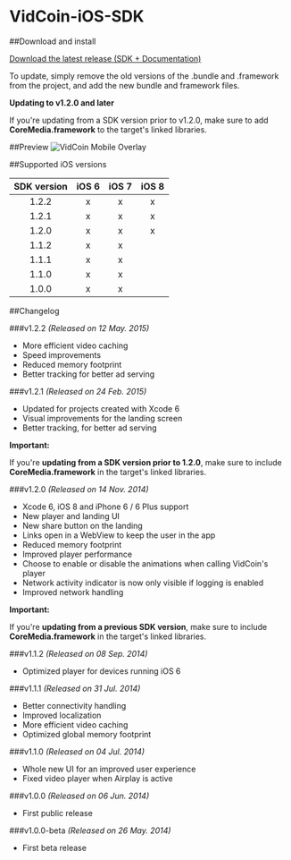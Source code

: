 VidCoin-iOS-SDK
===============
##Download and install

[Download the latest release (SDK + Documentation)](https://github.com/VidCoin/VidCoin-iOS-SDK/releases/download/v1.2.2/VidCoin-iOS-SDK.zip)

To update, simply remove the old versions of the .bundle and .framework from the project, and add the new bundle and framework files.

**Updating to v1.2.0 and later**

If you're updating from a SDK version prior to v1.2.0, make sure to add **CoreMedia.framework** to the target's linked libraries.

##Preview
![VidCoin Mobile Overlay](https://googledrive.com/host/0B6TMHf2nEKbFdFQxTjJJaGZUWm8 "VidCoin Mobile Overlay")

##Supported iOS versions

| SDK version  | iOS 6 | iOS 7 | iOS 8 |
| :-------------: | :-------------: | :-------------: | :-------------: |
| 1.2.2 | x | x | x |
| 1.2.1 | x | x | x |
| 1.2.0 | x | x | x |
| 1.1.2 | x | x |  |
| 1.1.1 | x | x |  |
| 1.1.0 | x | x |  |
| 1.0.0 | x | x |  |

##Changelog

###v1.2.2
*(Released on 12 May. 2015)*
- More efficient video caching
- Speed improvements
- Reduced memory footprint
- Better tracking for better ad serving

###v1.2.1
*(Released on 24 Feb. 2015)*
- Updated for projects created with Xcode 6
- Visual improvements for the landing screen
- Better tracking, for better ad serving

**Important:**

If you're **updating from a SDK version prior to 1.2.0**, make sure to include **CoreMedia.framework** in the target's linked libraries.

###v1.2.0
*(Released on 14 Nov. 2014)*
- Xcode 6, iOS 8 and iPhone 6 / 6 Plus support
- New player and landing UI
- New share button on the landing
- Links open in a WebView to keep the user in the app
- Reduced memory footprint
- Improved player performance
- Choose to enable or disable the animations when calling VidCoin's player
- Network activity indicator is now only visible if logging is enabled
- Improved network handling

**Important:**

If you're **updating from a previous SDK version**, make sure to include **CoreMedia.framework** in the target's linked libraries.

###v1.1.2
*(Released on 08 Sep. 2014)*
- Optimized player for devices running iOS 6

###v1.1.1
*(Released on 31 Jul. 2014)*

- Better connectivity handling
- Improved localization
- More efficient video caching
- Optimized global memory footprint

###v1.1.0
*(Released on 04 Jul. 2014)*

- Whole new UI for an improved user experience
- Fixed video player when Airplay is active

###v1.0.0
*(Released on 06 Jun. 2014)*

- First public release

###v1.0.0-beta
*(Released on 26 May. 2014)*

- First beta release
